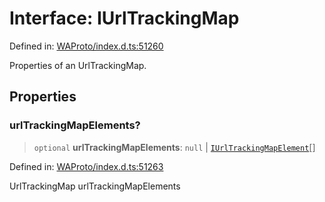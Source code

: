 # Interface: IUrlTrackingMap

Defined in: [WAProto/index.d.ts:51260](https://github.com/Fokusdotid/bail/blob/3bcafd64e13ba51a595ace0ee7bd2c9c52ab1814/WAProto/index.d.ts#L51260)

Properties of an UrlTrackingMap.

## Properties

### urlTrackingMapElements?

> `optional` **urlTrackingMapElements**: `null` \| [`IUrlTrackingMapElement`](../namespaces/UrlTrackingMap/interfaces/IUrlTrackingMapElement.md)[]

Defined in: [WAProto/index.d.ts:51263](https://github.com/Fokusdotid/bail/blob/3bcafd64e13ba51a595ace0ee7bd2c9c52ab1814/WAProto/index.d.ts#L51263)

UrlTrackingMap urlTrackingMapElements
